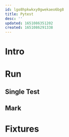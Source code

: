 ```yaml
---
id: lgo8hpkwkxy0gwekaeo6bg8
title: Pytest
desc: ''
updated: 1651086351202
created: 1651086291338
---
```


# Intro

# Run

## Single Test

## Mark

# Fixtures